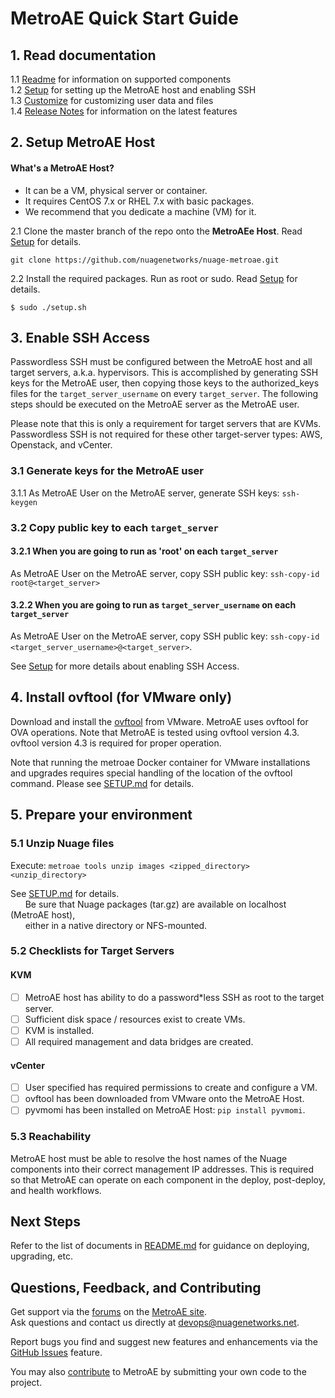 # MetroAE Quick Start Guide  

## 1. Read documentation

1.1 [Readme](../README.md) for information on supported components  
1.2 [Setup](SETUP.md) for setting up the MetroAE host and enabling SSH  
1.3 [Customize](CUSTOMIZE.md) for customizing user data and files  
1.4 [Release Notes](RELEASE_NOTES.md) for information on the latest features  

## 2. Setup MetroAE Host

#### What's a MetroAE Host?

* It can be a VM, physical server or container.
* It requires CentOS 7.x or RHEL 7.x with basic packages.
* We recommend that you dedicate a machine (VM) for it.  

2.1 Clone the master branch of the repo onto the **MetroAEe Host**. Read [Setup](SETUP.md) for details.  
```
git clone https://github.com/nuagenetworks/nuage-metroae.git
```
2.2 Install the required packages. Run as root or sudo. Read [Setup](SETUP.md) for details.  
```
$ sudo ./setup.sh  
```

## 3. Enable SSH Access

Passwordless SSH must be configured between the MetroAE host and all target servers, a.k.a. hypervisors. This is accomplished by generating SSH keys for the MetroAE user, then copying those keys to the authorized_keys files for the `target_server_username` on every `target_server`. The following steps should be executed on the MetroAE server as the MetroAE user.

Please note that this is only a requirement for target servers that are KVMs. Passwordless SSH is not required for these other target-server types: AWS, Openstack, and vCenter.

### 3.1 Generate keys for the MetroAE user

3.1.1 As MetroAE User on the MetroAE server, generate SSH keys: `ssh-keygen`

### 3.2 Copy public key to each `target_server`

#### 3.2.1 When you are going to run as 'root' on each `target_server`

As MetroAE User on the MetroAE server, copy SSH public key: `ssh-copy-id root@<target_server>`  

#### 3.2.2 When you are going to run as `target_server_username` on each `target_server`

As MetroAE User on the MetroAE server, copy SSH public key: `ssh-copy-id <target_server_username>@<target_server>`.  

See [Setup](SETUP.md) for more details about enabling SSH Access.  

## 4. Install ovftool (for VMware only)  

Download and install the [ovftool](https://www.vmware.com/support/developer/ovf/) from VMware. MetroAE uses ovftool for OVA operations. Note that MetroAE is tested using ovftool version 4.3. ovftool version 4.3 is required for proper operation.

Note that running the metroae Docker container for VMware installations and upgrades requires special handling of the location of the ovftool command. Please see [SETUP.md](SETUP.md) for details.

## 5. Prepare your environment  

### 5.1 Unzip Nuage files

Execute: `metroae tools unzip images <zipped_directory> <unzip_directory>`

See [SETUP.md](SETUP.md) for details.  
&nbsp;&nbsp;&nbsp;&nbsp;&nbsp;&nbsp;Be sure that Nuage packages (tar.gz) are available on localhost (MetroAE host),  
&nbsp;&nbsp;&nbsp;&nbsp;&nbsp;&nbsp;either in a native directory or NFS-mounted.  

### 5.2 Checklists for Target Servers

#### KVM

* [ ] MetroAE host has ability to do a password*less SSH as root to the target server.  
* [ ] Sufficient disk space / resources exist to create VMs.  
* [ ] KVM is installed.  
* [ ] All required management and data bridges are created.  

#### vCenter  

* [ ] User specified has required permissions to create and configure a VM.  
* [ ] ovftool has been downloaded from VMware onto the MetroAE Host.  
* [ ] pyvmomi has been installed on MetroAE Host: `pip install pyvmomi`.

### 5.3 Reachability

MetroAE host must be able to resolve the host names of the Nuage components into their correct management IP addresses. This is required so that MetroAE can operate on each component in the deploy, post-deploy, and health workflows.

## Next Steps

Refer to the list of documents in [README.md](../README.md) for guidance on deploying, upgrading, etc.

## Questions, Feedback, and Contributing

Get support via the [forums](https://devops.nuagenetworks.net/forums/) on the [MetroAE site](https://devops.nuagenetworks.net/).  
Ask questions and contact us directly at [devops@nuagenetworks.net](mailto:devops@nuagenetworks.net "send email to nuage-metro project").

Report bugs you find and suggest new features and enhancements via the [GitHub Issues](https://github.com/nuagenetworks/nuage-metroae/issues "nuage-metroae issues") feature.

You may also [contribute](CONTRIBUTING.md) to MetroAE by submitting your own code to the project.
